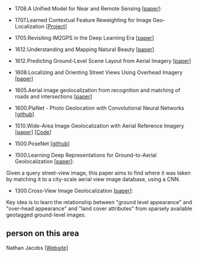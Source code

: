 * 1708.A Unified Model for Near and Remote Sensing [[paper](https://arxiv.org/abs/1708.03035)]:

* 1707.Learned Contextual Feature Reweighting for Image Geo-Localization [[Project](http://hyojin.web.unc.edu/crn/)]

* 1705.Revisiting IM2GPS in the Deep Learning Era [[paper](https://arxiv.org/abs/1705.04838v1)]

* 1612.Understanding and Mapping Natural Beauty [[paper](https://arxiv.org/abs/1612.03142)]

* 1612.Predicting Ground-Level Scene Layout from Aerial Imagery [[paper](https://arxiv.org/pdf/1612.02709.pdf)]

* 1608.Localizing and Orienting Street Views Using Overhead Imagery [[paper](https://arxiv.org/abs/1608.00161v2)]

* 1605.Aerial image geolocalization from recognition and matching of roads and intersections [[paper](https://arxiv.org/abs/1605.08323v1)]

* 1600.PlaNet - Photo Geolocation with Convolutional Neural Networks [[github]()]

* 1510.Wide-Area Image Geolocalization with Aerial Reference Imagery [[paper](https://arxiv.org/abs/1510.03743v1)] [[Code](https://github.com/scottworkman/deeplyfound)]

* 1500.PoseNet [[github](https://github.com/alexgkendall/caffe-posenet)]

* 1500.Learning Deep Representations for Ground-to-Aerial Geolocalization [[paper](http://ieeexplore.ieee.org/document/7299135/)]:

Given a query street-view image, this paper aims to find where it was taken by matching it to a city-scale aerial view image database, using a CNN.

* 1300.Cross-View Image Geolocalization [[paper](https://dl.acm.org/citation.cfm?id=2516207)]: 

Key idea is to learn the relationship between "ground level appearance" and "over-head appearance" and "land cover attributes" from sparsely available geotagged ground-level images.

## person on this area

Nathan Jacobs [[Website](http://cs.uky.edu/~jacobs/research/)]
